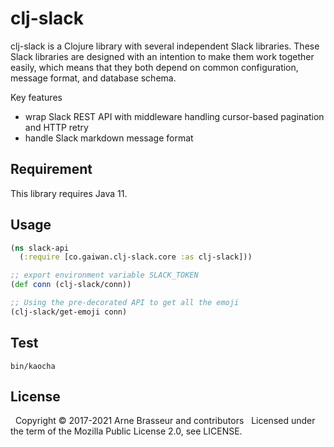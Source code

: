 # clj-slack

clj-slack is a Clojure library with several independent Slack libraries. These
Slack libraries are designed with an intention to make them work together
easily, which means that they both depend on common configuration, message
format, and database schema.

Key features

- wrap Slack REST API with middleware handling cursor-based pagination and HTTP retry
- handle Slack markdown message format

## Requirement
This library requires Java 11.

## Usage

```clojure
(ns slack-api
  (:require [co.gaiwan.clj-slack.core :as clj-slack]))

;; export environment variable SLACK_TOKEN
(def conn (clj-slack/conn))

;; Using the pre-decorated API to get all the emoji
(clj-slack/get-emoji conn)
```

## Test
```
bin/kaocha
```

<!-- license-mpl -->
## License
&nbsp;
Copyright &copy; 2017-2021 Arne Brasseur and contributors
&nbsp;
Licensed under the term of the Mozilla Public License 2.0, see LICENSE.
<!-- /license-epl -->
